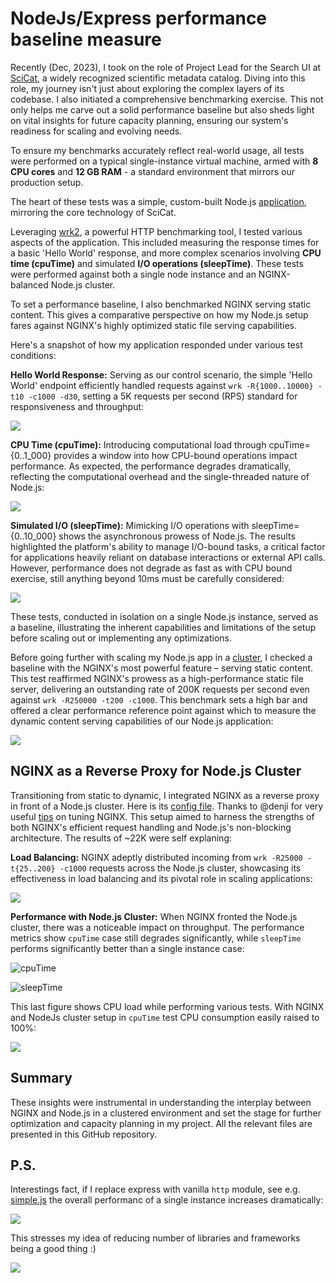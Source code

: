 # NodeJs/Express performance baseline measure

Recently (Dec, 2023), I took on the role of Project Lead for the Search UI at [SciCat](https://github.com/scicatproject), a widely recognized scientific metadata catalog. Diving into this role, my journey isn't just about exploring the complex layers of its codebase. I also initiated a comprehensive benchmarking exercise. This not only helps me carve out a solid performance baseline but also sheds light on vital insights for future capacity planning, ensuring our system's readiness for scaling and evolving needs. 

To ensure my benchmarks accurately reflect real-world usage, all tests were performed on a typical single-instance virtual machine, armed with **8 CPU cores** and **12 GB RAM** - a standard environment that mirrors our production setup. 

The heart of these tests was a simple, custom-built Node.js [application](index.js), mirroring the core technology of SciCat.

Leveraging [wrk2](https://github.com/giltene/wrk2), a powerful HTTP benchmarking tool, I tested various aspects of the application. This included measuring the response times for a basic 'Hello World' response, and more complex scenarios involving **CPU time (cpuTime)** and simulated **I/O operations (sleepTime)**. These tests were performed against both a single node instance and an NGINX-balanced Node.js cluster.

To set a performance baseline, I also benchmarked NGINX serving static content. This gives a comparative perspective on how my Node.js setup fares against NGINX's highly optimized static file serving capabilities.

Here's a snapshot of how my application responded under various test conditions:

**Hello World Response:** Serving as our control scenario, the simple 'Hello World' endpoint efficiently handled requests against `wrk -R{1000..10000} -t10 -c1000 -d30`, setting a 5K requests per second (RPS) standard for responsiveness and throughput:

![](figures/request_rate_vs_requests_per_sec.png)

**CPU Time (cpuTime):** Introducing computational load through cpuTime={0..1_000} provides a window into how CPU-bound operations impact performance. As expected, the performance degrades dramatically, reflecting the computational overhead and the single-threaded nature of Node.js:

![](figures/cpu_time_vs_requests_per_sec.png)

**Simulated I/O (sleepTime):** Mimicking I/O operations with sleepTime={0..10_000} shows the asynchronous prowess of Node.js. The results highlighted the platform's ability to manage I/O-bound tasks, a critical factor for applications heavily reliant on database interactions or external API calls. However, performance does not degrade as fast as with CPU bound exercise, still anything beyond 10ms must be carefully considered:

![](figures/sleep_time_vs_requests_per_sec.png)

These tests, conducted in isolation on a single Node.js instance, served as a baseline, illustrating the inherent capabilities and limitations of the setup before scaling out or implementing any optimizations. 

Before going further with scaling my Node.js app in a [cluster](bin/nodejs_cluster.sh), I checked a baseline with the NGINX's most powerful feature – serving static content. This test reaffirmed NGINX's prowess as a high-performance static file server, delivering an outstanding rate of 200K requests per second even against `wrk -R250000 -t200 -c1000`. This benchmark sets a high bar and offered a clear performance reference point against which to measure the dynamic content serving capabilities of our Node.js application:

![](figures/performance_analysis_rps.png)

## NGINX as a Reverse Proxy for Node.js Cluster

Transitioning from static to dynamic, I integrated NGINX as a reverse proxy in front of a Node.js cluster. Here is its [config file](conf/nginx.conf). Thanks to @denji for very useful [tips](https://gist.github.com/denji/8359866) on tuning NGINX. This setup aimed to harness the strengths of both NGINX's efficient request handling and Node.js's non-blocking architecture. The results of ~22K were self explaning:

**Load Balancing:** NGINX adeptly distributed incoming from `wrk -R25000 -t{25..200} -c1000` requests across the Node.js cluster, showcasing its effectiveness in load balancing and its pivotal role in scaling applications:

![](figures/nginx_nodejs_rps_vs_threads.png)

**Performance with Node.js Cluster:** When NGINX fronted the Node.js cluster, there was a noticeable impact on throughput. The performance metrics show `cpuTime` case still degrades significantly, while `sleepTime` performs significantly better than a single instance case:

![cpuTime](figures/nginx_nodejs_cluster_rps_vs_cputime.png)

![sleepTime](figures/nginx_nodejs_cluster_rps_vs_sleeptime.png)

This last figure shows CPU load while performing various tests. With NGINX and NodeJs cluster setup in `cpuTime` test CPU consumption easily raised to 100%:

![](figures/Screenshot_20240119_225053.png)

## Summary

These insights were instrumental in understanding the interplay between NGINX and Node.js in a clustered environment and set the stage for further optimization and capacity planning in my project. All the relevant files are presented in this GitHub repository.

## P.S.

Interestings fact, if I replace express with vanilla `http` module, see e.g. [simple.js](simple.js) the overall performanc of a single instance increases dramatically:

![](figures/simple_rps_vs_threads.png)

This stresses my idea of reducing number of libraries and frameworks being a good thing :)

![](figures/Screenshot_20240126_133603.png)
